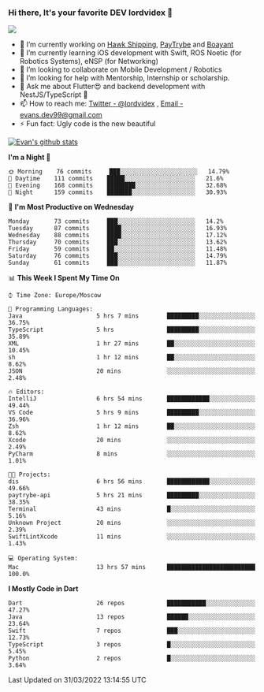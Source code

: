 ### Hi there, It's your favorite DEV lordvidex 👋
<img src="https://komarev.com/ghpvc/?username=lordvidex&label=Views&color=blue&style=plastic" />
<!--
**lordvidex/lordvidex** is a ✨ _special_ ✨ repository because its `README.md` (this file) appears on your GitHub profile.
Here are some ideas to get you started:
-->

- 🔭 I’m currently working on [Hawk Shipping](https://hawkshipping.com), [PayTrybe](https://www.paytrybe.com) and [Boayant](https://www.github.com/boayant-dev)
- 🌱 I’m currently learning iOS development with Swift, ROS Noetic (for Robotics Systems), eNSP (for Networking)
- 👯 I’m looking to collaborate on Mobile Development / Robotics
- 🤔 I’m looking for help with Mentorship, Internship or scholarship.
- 💬 Ask me about Flutter😍 and backend development with NestJS/TypeScript 🔮
- 📫 How to reach me: [Twitter - @lordvidex](https://twitter.com/lordvidex) , [Email - evans.dev99@gmail.com](mailto:evans.dev99@gmail.com?body=Hello%20Evans,)
- ⚡ Fun fact: Ugly code is the new beautiful 

<div>
<!-- <a href="https://github.com/lordvidex">
  <img src="https://github-readme-stats.vercel.app/api/top-langs/?username=lordvidex&theme=light" />
</a>    -->
<!-- [![Top Langs](https://github-readme-stats.vercel.app/api/top-langs/?username=lordvidex)](https://github.com/lordvidex/)  -->

<a href="https://github.com/lordvidex">
 <img src="https://github-readme-stats.vercel.app/api?username=lordvidex&show_icons=true&theme=light&line_height=27" alt="Evan's github stats"/>
</a>
</div>


<!--
  <a href="https://github.com/iampawan/FlutterExampleApps">
    <img align="center" src="https://github-readme-stats.vercel.app/api/pin/?username=iampawan&repo=FlutterExampleApps&theme=light" />

  </a>
  <a href="https://github.com/iampawan/VelocityX">
   <img align="center" src="https://github-readme-stats.vercel.app/api/pin/?username=iampawan&repo=VelocityX&theme=light" />
  </a>
-->
<!--START_SECTION:waka-->
**I'm a Night 🦉** 

```text
🌞 Morning    76 commits     ███░░░░░░░░░░░░░░░░░░░░░░   14.79% 
🌆 Daytime    111 commits    █████░░░░░░░░░░░░░░░░░░░░   21.6% 
🌃 Evening    168 commits    ████████░░░░░░░░░░░░░░░░░   32.68% 
🌙 Night      159 commits    ███████░░░░░░░░░░░░░░░░░░   30.93%

```
📅 **I'm Most Productive on Wednesday** 

```text
Monday       73 commits     ███░░░░░░░░░░░░░░░░░░░░░░   14.2% 
Tuesday      87 commits     ████░░░░░░░░░░░░░░░░░░░░░   16.93% 
Wednesday    88 commits     ████░░░░░░░░░░░░░░░░░░░░░   17.12% 
Thursday     70 commits     ███░░░░░░░░░░░░░░░░░░░░░░   13.62% 
Friday       59 commits     ██░░░░░░░░░░░░░░░░░░░░░░░   11.48% 
Saturday     76 commits     ███░░░░░░░░░░░░░░░░░░░░░░   14.79% 
Sunday       61 commits     ███░░░░░░░░░░░░░░░░░░░░░░   11.87%

```


📊 **This Week I Spent My Time On** 

```text
⌚︎ Time Zone: Europe/Moscow

💬 Programming Languages: 
Java                     5 hrs 7 mins        █████████░░░░░░░░░░░░░░░░   36.75% 
TypeScript               5 hrs               █████████░░░░░░░░░░░░░░░░   35.89% 
XML                      1 hr 27 mins        ██░░░░░░░░░░░░░░░░░░░░░░░   10.45% 
sh                       1 hr 12 mins        ██░░░░░░░░░░░░░░░░░░░░░░░   8.62% 
JSON                     20 mins             ░░░░░░░░░░░░░░░░░░░░░░░░░   2.48%

🔥 Editors: 
IntelliJ                 6 hrs 54 mins       ████████████░░░░░░░░░░░░░   49.44% 
VS Code                  5 hrs 9 mins        █████████░░░░░░░░░░░░░░░░   36.96% 
Zsh                      1 hr 12 mins        ██░░░░░░░░░░░░░░░░░░░░░░░   8.62% 
Xcode                    20 mins             ░░░░░░░░░░░░░░░░░░░░░░░░░   2.49% 
PyCharm                  8 mins              ░░░░░░░░░░░░░░░░░░░░░░░░░   1.01%

🐱‍💻 Projects: 
dis                      6 hrs 56 mins       ████████████░░░░░░░░░░░░░   49.66% 
paytrybe-api             5 hrs 21 mins       █████████░░░░░░░░░░░░░░░░   38.35% 
Terminal                 43 mins             █░░░░░░░░░░░░░░░░░░░░░░░░   5.16% 
Unknown Project          20 mins             ░░░░░░░░░░░░░░░░░░░░░░░░░   2.39% 
SwiftLintXcode           11 mins             ░░░░░░░░░░░░░░░░░░░░░░░░░   1.43%

💻 Operating System: 
Mac                      13 hrs 57 mins      █████████████████████████   100.0%

```

**I Mostly Code in Dart** 

```text
Dart                     26 repos            ███████████░░░░░░░░░░░░░░   47.27% 
Java                     13 repos            ██████░░░░░░░░░░░░░░░░░░░   23.64% 
Swift                    7 repos             ███░░░░░░░░░░░░░░░░░░░░░░   12.73% 
TypeScript               3 repos             █░░░░░░░░░░░░░░░░░░░░░░░░   5.45% 
Python                   2 repos             █░░░░░░░░░░░░░░░░░░░░░░░░   3.64%

```



 Last Updated on 31/03/2022 13:14:55 UTC
<!--END_SECTION:waka-->
